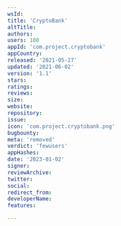 ```yaml
---
wsId: 
title: 'CryptoBank'
altTitle: 
authors: 
users: 100
appId: 'com.project.cryptobank'
appCountry: 
released: '2021-05-27'
updated: '2021-06-02'
version: '1.1'
stars: 
ratings: 
reviews: 
size: 
website: 
repository: 
issue: 
icon: 'com.project.cryptobank.png'
bugbounty: 
meta: 'removed'
verdict: 'fewusers'
appHashes: 
date: '2023-01-02'
signer: 
reviewArchive: 
twitter: 
social: 
redirect_from: 
developerName: 
features: 

---
```


